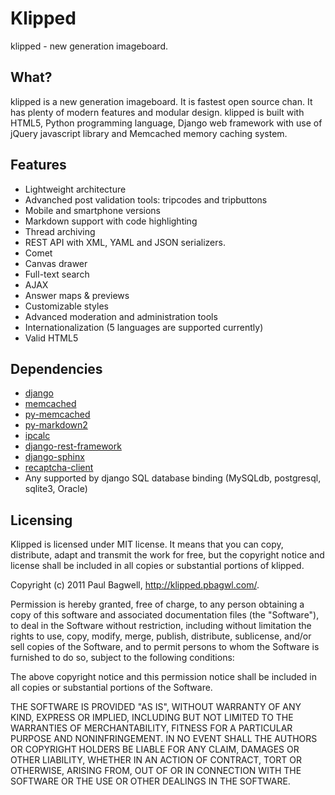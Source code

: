 # Klipped

klipped - new generation imageboard.

## What?

klipped is a new generation imageboard. It is fastest open source chan. It has plenty of modern features and modular design. klipped is built with HTML5, Python programming language, Django web framework with use of jQuery javascript library and Memcached memory caching system.

## Features

* Lightweight architecture
* Advanched post validation tools: tripcodes and tripbuttons
* Mobile and smartphone versions
* Markdown support with code highlighting
* Thread archiving
* REST API with XML, YAML and JSON serializers.
* Comet
* Canvas drawer
* Full-text search
* AJAX
* Answer maps & previews
* Customizable styles
* Advanced moderation and administration tools
* Internationalization (5 languages are supported currently)
* Valid HTML5


## Dependencies

* [django](http://www.djangoproject.com/download/)
* [memcached](http://memcached.org/)
* [py-memcached](http://pypi.python.org/pypi/python-memcached/)
* [py-markdown2](https://github.com/pbagwl/markdown2)
* [ipcalc](http://pypi.python.org/pypi/ipcalc)
* [django-rest-framework](http://django-rest-framework.org/)
* [django-sphinx](https://github.com/dcramer/django-sphinx.git)
* [recaptcha-client](http://pypi.python.org/pypi/recaptcha-client)
* Any supported by django SQL database binding (MySQLdb, postgresql, sqlite3,
Oracle)

## Licensing

Klipped is licensed under MIT license. It means that you can copy, distribute, adapt and transmit the work for free, but the copyright notice and license shall be included in all copies or substantial portions of klipped.

Copyright (c) 2011 Paul Bagwell, http://klipped.pbagwl.com/.

Permission is hereby granted, free of charge, to any person obtaining a copy
of this software and associated documentation files (the "Software"), to deal
in the Software without restriction, including without limitation the rights
to use, copy, modify, merge, publish, distribute, sublicense, and/or sell
copies of the Software, and to permit persons to whom the Software is
furnished to do so, subject to the following conditions:

The above copyright notice and this permission notice shall be included in
all copies or substantial portions of the Software.

THE SOFTWARE IS PROVIDED "AS IS", WITHOUT WARRANTY OF ANY KIND, EXPRESS OR
IMPLIED, INCLUDING BUT NOT LIMITED TO THE WARRANTIES OF MERCHANTABILITY,
FITNESS FOR A PARTICULAR PURPOSE AND NONINFRINGEMENT. IN NO EVENT SHALL THE
AUTHORS OR COPYRIGHT HOLDERS BE LIABLE FOR ANY CLAIM, DAMAGES OR OTHER
LIABILITY, WHETHER IN AN ACTION OF CONTRACT, TORT OR OTHERWISE, ARISING FROM,
OUT OF OR IN CONNECTION WITH THE SOFTWARE OR THE USE OR OTHER DEALINGS IN
THE SOFTWARE.